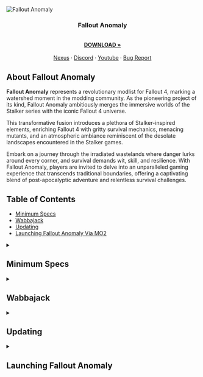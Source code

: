 <a name="falloutanomalymaster"></a>

![Fallout Anomaly](https://github.com/NomadsReach/Test32/assets/144523850/c415a315-09ae-4fd7-985e-59e007b32493)

<h3 align="center">Fallout Anomaly</h3>

<p align="center">
  <br />
  <a href="https://github.com/NomadsReach/Test32"><strong>DOWNLOAD »</strong></a>
  <br />
  <br />
  <a href="https://github.com/othneildrew/Best-README-Template">Nexus</a>
  ·
  <a href="https://github.com/othneildrew/Best-README-Template/issues">Discord</a>
  ·
  <a href="https://github.com/othneildrew/Best-README-Template/issues">Youtube</a>
  ·
  <a href="https://github.com/othneildrew/Best-README-Template/issues">Bug Report</a>
</p>

## About Fallout Anomaly

**Fallout Anomaly** represents a revolutionary modlist for Fallout 4, marking a watershed moment in the modding community. As the pioneering project of its kind, Fallout Anomaly ambitiously merges the immersive worlds of the Stalker series with the iconic Fallout 4 universe. 

This transformative fusion introduces a plethora of Stalker-inspired elements, enriching Fallout 4 with gritty survival mechanics, menacing mutants, and an atmospheric ambiance reminiscent of the desolate landscapes encountered in the Stalker games. 

Embark on a journey through the irradiated wastelands where danger lurks around every corner, and survival demands wit, skill, and resilience. With Fallout Anomaly, players are invited to delve into an unparalleled gaming experience that transcends traditional boundaries, offering a captivating blend of post-apocalyptic adventure and relentless survival challenges.



## Table of Contents
- [Minimum Specs](#minimum-specs)
- [Wabbajack](#wabbajack)
- [Updating](#updating)
- [Launching Fallout Anomaly Via MO2](#launching-fallout-anomaly)

<details>
<summary><h2><b>Minimum Specs</b></h2></summary>


---

<ins>Fallout Anomaly takes several steps to ensure everyone enjoys an optimal experience. However, we cannot guarantee playability on older equipment with issues playing the vanilla game.</ins>

---

**Hardware:**
- CPU: A modern CPU with at least 6 cores and a clock speed of 3GHz.
- RAM: Aim for 16GB, but 32GB is even better.
- Video Card: At least 4GB of memory, ideally 6GB.
- OS: Windows 10/11 (64-bit).
- Free Disk Space: At least 300GB, preferably on an SSD for optimal performance.

<details>
<summary><h3>Nexus Mods</h3></summary>

---

* **While not mandatory, Nexus Premium is strongly advised as it streamlines the mod download and installation process, saving you time. By opting for Nexus Premium, you'll enjoy uncapped download speeds and won't have to manually approve each download. This is a restriction from the Nexus website itself and is not a limitation imposed by Fallout Anomaly.**

---

<a href="https://next.nexusmods.com/premium"><img src="https://i.imgur.com/YoGR9F6.png" alt="Nexus Premium" width="400"></a> 

**Click above to be directed to the Nexus website.**
</details>

<details>
<summary><h3>Pre-Installation</h3></summary>

- [Microsoft Visual C++ x64 and x86](https://learn.microsoft.com/en-US/cpp/windows/latest-supported-vc-redist?view=msvc-170) - **Must be installed!**
- [NET Framework 4.6.2](https://dotnet.microsoft.com/en-us/download/dotnet-framework/thank-you/net462-web-installer) - **Must be installed!**
- [Vanilla Game Folder - See the video below.](https://www.youtube.com/watch?v=zwTJ3jImCiQ&t=1s) 

[![](https://img.youtube.com/vi/zwTJ3jImCiQ/0.jpg)](https://www.youtube.com/watch?v=zwTJ3jImCiQ)

---

<h3><b>Finally make sure to uninstall the HD texture pack. It is highly flawed and we have much better options.</b></h3>

---

1. Open Steam
2. Navigate to your Library
3. Right-click on Fallout  
4. Select Properties
5. Go to the DLC tab
6. Uncheck "Fallout 4 - High Resolution Texture Pack"

<img src="https://github.com/NomadsReach/Test32/assets/144523850/253e48f8-e921-4ead-a813-bc295ca68145" alt="Fallout Image" style="float: right; margin-left: 15px;" width="400">

</details>

</details>

<details>
<summary><h2>Wabbajack</h2></summary>

---

<h3>Wabbajack Installation Guide for Fallout Anomaly</h3>

---

To begin, ensure that Wabbajack is installed on your system. It's crucial to install it in a location separate from your typical profile folder to avoid errors. You can download Wabbajack from the following link: [Wabbajack](https://www.wabbajack.org/). For example, you might choose to install it in C:\Wabbajack.

Once Wabbajack is successfully installed, create a new folder dedicated to Fallout Anomaly. For instance, you can create a folder at C:\Fallout Anomaly.

The next step involves downloading the mod list. You have two options to accomplish this:

1. **Direct Download:** Visit our Nexus page to download the mod list directly.

2. **Wabbajack GUI:** Alternatively, within the Wabbajack GUI, select Fallout 4, navigate to the "Unofficial" section, and then locate Fallout Anomaly. Click on the play button to initiate the download.

3. After completing either of the above steps, locate the Fallout Anomaly folder you created earlier. This folder will serve as the "Modlist installation location.

4. Click the "Go" button within Wabbajack to begin the download and installation process. Wabbajack will now proceed to install Fallout Anomaly according to the specified mod list.
   
---

<h3>Problems with Wabbajack</h3>

---

There are various scenarios where Wabbajack may encounter errors. Here are some common issues and their solutions:

- **Could not download MOD:** If certain mods fail to download, You can manually download them from their source and place the archived folder in the downloads folder of where your Wabbjack is downloading to. 

- **Mod is not a whitelisted download:** This error can occur when the modlist is updated or the mod link no longer works. Check for updates and wait for a new release if necessary. 

- **Wabbajack could not find my game folder:** Wabbajack will not work with a pirated version of the game. Ensure you own the game on Steam and follow the pre-installation steps accordingly.
</details>


<details>
<summary><h2>Updating</h2></summary>

---

The Fallout Anomaly team will notify you in advance of any upcoming updates via Discord and Nexus. **Always remember to backup your saves or start a new game after updating.**

During the update process, Wabbajack will delete all files that are not part of the Modlist from the previous update. **This includes any additional mods you have installed on your own. Your saves will be preserved unless there is a specific reason provided to start a new save, which we will communicate to you. The decision to update is entirely up to you and is not mandatory.**

The changelog for each update can be located [here](insert_link_here).

Updating is similar to installing. Simply ensure to select the same path and check the "overwrite existing Modlist" button.

---
</details>

<details>
<summary><h2>Launching Fallout Anomaly</h2></summary>

---

* Before launching Fallout Anomaly, we will open BethINI to verify your display settings are set correctly. To do so, head to your newly installed Fallout Anomaly folder and locate the tools folder. (E:\ModLists\Anomaly 4.6\tools) Inside this folder, please locate "BethINI" and launch it from here. **_It is essential you <ins>DO NOT</ins> change anything here but your display resolution._** The inis have been optimized for the best usage of Fallout Anomaly and your PC. Changing any other settings can cause crashing, visual issues, or worse performance. Upon completing this step please hit save in BethINI and close the program. Go back to the main Anomaly folder and launch mod organizer.exe

* Upon launching Mod Organizer 2 (MO2), you may initially feel overwhelmed by the interface. However, we have streamlined the entire process for your convenience. In the top right corner, you will find several options such as F4SE, ENB Manager, and Crash Scanner. We will discuss these options in more detail later on. At this point, you are ready to launch the game.


<details>
<summary><h3>F4SE</h3></summary>

---

* F4SE is Fallout 4 Script Extender. This program is the lifeline of most mods for Fallout and will be used to launch Fallout Anomaly.
  
---

</details>

<details>
<summary><h3>ENB Manager</h3></summary>

---

  * Fallout Anomaly includes a dedicated manager to assist you in selecting your preferred ENB preset. Traditionally, changing ENBs requires manual file removal, but we have streamlined this process into a simple program. To access ENB Manager, simply click on the icon located in the top-right corner of Mod Organizer.
- **Note:** ENBSeries (or ENB) is a post-processing suite developed and maintained by [Boris Voronstov](http://enbdev.com/). It introduces numerous enhancements and features to games that are not available in the vanilla game.

---

To change your ENB preset, follow these steps:

---

1. Open ENB Manager.
2. Ensure that your DLL is checked off in green. If you encounter an error here, please visit [here](http://enbdev.com/download_mod_fallout4.html) to download the latest release. Open the wrapper folder and place "D3D11.DLL & d3dcompiler_46.dll" into the "Stock Folder" of the main Fallout Anomaly root folder.
3. Navigate to the Preset section in Toll's ENB Manager.
4. Select one of the options below and close the manager.
5. Any screenshots will be copied into the application for your viewing under the screenshot section.
6. To add your own preset, click "Add new preset" under the preset section!

- *Thank you to [Borris](http://enbdev.com/) for ENB and [Toll](https://www.nexusmods.com/skyrimspecialedition/users/92622203) for ENB Manager!*

---

</details>
